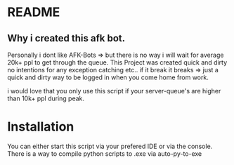 # README
## Why i created this afk bot.
Personally i dont like AFK-Bots => but there is no way i will wait for average 20k+ ppl to get through the queue.
This Project was created quick and dirty no intentions for any exception catching etc..
if it break it breaks => just a quick and dirty way to be logged in when you come home from work.

i would love that you only use this script if your server-queue's are higher than 10k+ ppl during peak.
# Installation
You can either start this script via your prefered IDE or via the console.
There is a way to compile python scripts to .exe via auto-py-to-exe
